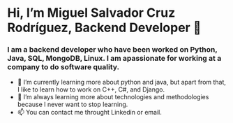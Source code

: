 # Hi, I’m Miguel Salvador Cruz Rodríguez, Backend Developer 👋
### I am a backend developer who have been worked on Python, Java, SQL, MongoDB, Linux. I am apassionate for working at a company to do software quality.
- 🌱 I’m currently learning more about python and java, but apart from that, I like to learn how to work on C++, C#, and Django.
- 💞️ I’m always learning more about technologies and methodologies because I never want to stop learning.
- 📫 You can contact me throught Linkedin or email.

<!---
miguelscr/miguelscr is a ✨ special ✨ repository because its `README.md` (this file) appears on your GitHub profile.
You can click the Preview link to take a look at your changes.
--->
